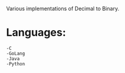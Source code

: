 Various implementations of Decimal to Binary.
# Languages:
    -C
    -GoLang
    -Java
    -Python
